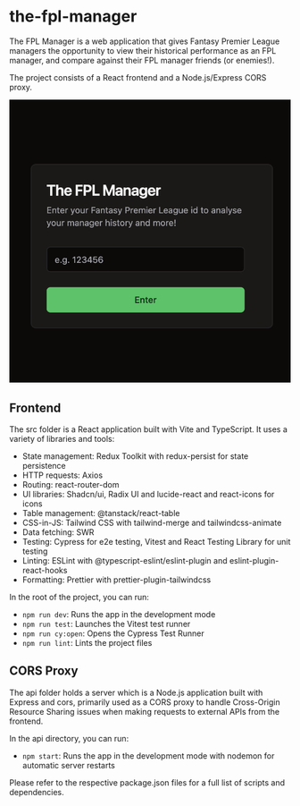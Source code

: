 # the-fpl-manager

The FPL Manager is a web application that gives Fantasy Premier League managers the opportunity to view their historical performance as an FPL manager, and compare against their FPL manager friends (or enemies!).

The project consists of a React frontend and a Node.js/Express CORS proxy.

![Landing Image](./public/landing.png)

## Frontend

The src folder is a React application built with Vite and TypeScript. It uses a variety of libraries and tools:

- State management: Redux Toolkit with redux-persist for state persistence
- HTTP requests: Axios
- Routing: react-router-dom
- UI libraries: Shadcn/ui, Radix UI and lucide-react and react-icons for icons
- Table management: @tanstack/react-table
- CSS-in-JS: Tailwind CSS with tailwind-merge and tailwindcss-animate
- Data fetching: SWR
- Testing: Cypress for e2e testing, Vitest and React Testing Library for unit testing
- Linting: ESLint with @typescript-eslint/eslint-plugin and eslint-plugin-react-hooks
- Formatting: Prettier with prettier-plugin-tailwindcss

In the root of the project, you can run:

- `npm run dev`: Runs the app in the development mode
- `npm run test`: Launches the Vitest test runner
- `npm run cy:open`: Opens the Cypress Test Runner
- `npm run lint`: Lints the project files

## CORS Proxy

The api folder holds a server which is a Node.js application built with Express and cors, primarily used as a CORS proxy to handle Cross-Origin Resource Sharing issues when making requests to external APIs from the frontend.

In the api directory, you can run:

- `npm start`: Runs the app in the development mode with nodemon for automatic server restarts

Please refer to the respective package.json files for a full list of scripts and dependencies.
